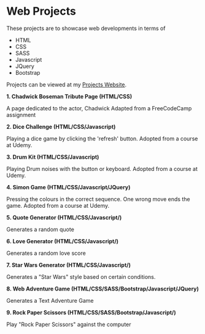 # Web Projects

These projects are to showcase web developments in terms of

* HTML
* CSS
* SASS
* Javascript
* JQuery
* Bootstrap

Projects can be viewed at my [Projects Website]().

**1. Chadwick Boseman Tribute Page (HTML/CSS)**

A page dedicated to the actor, Chadwick
Adapted from a FreeCodeCamp assignment

**2. Dice Challenge (HTML/CSS/Javascript)**

Playing a dice game by clicking the 'refresh' button.
Adopted from a course at Udemy. 

**3. Drum Kit (HTML/CSS/Javascript)**

Playing Drum noises with the button or keyboard.
Adopted from a course at Udemy. 

**4. Simon Game (HTML/CSS/Javascript/JQuery)**

Pressing the colours in the correct sequence. One wrong move ends the game.
Adopted from a course at Udemy. 

**5. Quote Generator (HTML/CSS/Javascript/)**

Generates a random quote

**6. Love Generator (HTML/CSS/Javascript/)**

Generates a random love score

**7. Star Wars Generator (HTML/CSS/Javascript/)**

Generates a "Star Wars" style based on certain conditions. 

**8. Web Adventure Game (HTML/CSS/SASS/Bootstrap/Javascript/JQuery)**

Generates a Text Adventure Game

**9. Rock Paper Scissors (HTML/CSS/SASS/Bootstrap/Javascript/)**

Play "Rock Paper Scissors" against the computer 


